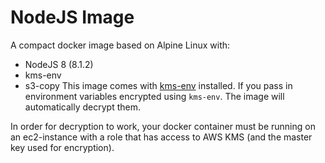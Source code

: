# NodeJS Image

A compact docker image based on Alpine Linux with:

- NodeJS 8 (8.1.2)
- kms-env 
- s3-copy
This image comes with [kms-env](https://github.com/ukayani/kms-env) installed.
If you pass in environment variables encrypted using `kms-env`. 
The image will automatically decrypt them. 

In order for decryption
to work, your docker container must be running on an ec2-instance with
a role that has access to AWS KMS (and the master key used for encryption).
